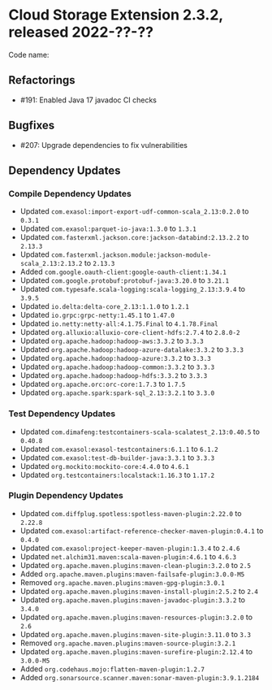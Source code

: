 # Cloud Storage Extension 2.3.2, released 2022-??-??

Code name:

## Refactorings

* #191: Enabled Java 17 javadoc CI checks

## Bugfixes

* #207: Upgrade dependencies to fix vulnerabilities

## Dependency Updates

### Compile Dependency Updates

* Updated `com.exasol:import-export-udf-common-scala_2.13:0.2.0` to `0.3.1`
* Updated `com.exasol:parquet-io-java:1.3.0` to `1.3.1`
* Updated `com.fasterxml.jackson.core:jackson-databind:2.13.2.2` to `2.13.3`
* Updated `com.fasterxml.jackson.module:jackson-module-scala_2.13:2.13.2` to `2.13.3`
* Added `com.google.oauth-client:google-oauth-client:1.34.1`
* Updated `com.google.protobuf:protobuf-java:3.20.0` to `3.21.1`
* Updated `com.typesafe.scala-logging:scala-logging_2.13:3.9.4` to `3.9.5`
* Updated `io.delta:delta-core_2.13:1.1.0` to `1.2.1`
* Updated `io.grpc:grpc-netty:1.45.1` to `1.47.0`
* Updated `io.netty:netty-all:4.1.75.Final` to `4.1.78.Final`
* Updated `org.alluxio:alluxio-core-client-hdfs:2.7.4` to `2.8.0-2`
* Updated `org.apache.hadoop:hadoop-aws:3.3.2` to `3.3.3`
* Updated `org.apache.hadoop:hadoop-azure-datalake:3.3.2` to `3.3.3`
* Updated `org.apache.hadoop:hadoop-azure:3.3.2` to `3.3.3`
* Updated `org.apache.hadoop:hadoop-common:3.3.2` to `3.3.3`
* Updated `org.apache.hadoop:hadoop-hdfs:3.3.2` to `3.3.3`
* Updated `org.apache.orc:orc-core:1.7.3` to `1.7.5`
* Updated `org.apache.spark:spark-sql_2.13:3.2.1` to `3.3.0`

### Test Dependency Updates

* Updated `com.dimafeng:testcontainers-scala-scalatest_2.13:0.40.5` to `0.40.8`
* Updated `com.exasol:exasol-testcontainers:6.1.1` to `6.1.2`
* Updated `com.exasol:test-db-builder-java:3.3.1` to `3.3.3`
* Updated `org.mockito:mockito-core:4.4.0` to `4.6.1`
* Updated `org.testcontainers:localstack:1.16.3` to `1.17.2`

### Plugin Dependency Updates

* Updated `com.diffplug.spotless:spotless-maven-plugin:2.22.0` to `2.22.8`
* Updated `com.exasol:artifact-reference-checker-maven-plugin:0.4.1` to `0.4.0`
* Updated `com.exasol:project-keeper-maven-plugin:1.3.4` to `2.4.6`
* Updated `net.alchim31.maven:scala-maven-plugin:4.6.1` to `4.6.3`
* Updated `org.apache.maven.plugins:maven-clean-plugin:3.2.0` to `2.5`
* Added `org.apache.maven.plugins:maven-failsafe-plugin:3.0.0-M5`
* Removed `org.apache.maven.plugins:maven-gpg-plugin:3.0.1`
* Updated `org.apache.maven.plugins:maven-install-plugin:2.5.2` to `2.4`
* Updated `org.apache.maven.plugins:maven-javadoc-plugin:3.3.2` to `3.4.0`
* Updated `org.apache.maven.plugins:maven-resources-plugin:3.2.0` to `2.6`
* Updated `org.apache.maven.plugins:maven-site-plugin:3.11.0` to `3.3`
* Removed `org.apache.maven.plugins:maven-source-plugin:3.2.1`
* Updated `org.apache.maven.plugins:maven-surefire-plugin:2.12.4` to `3.0.0-M5`
* Added `org.codehaus.mojo:flatten-maven-plugin:1.2.7`
* Added `org.sonarsource.scanner.maven:sonar-maven-plugin:3.9.1.2184`
